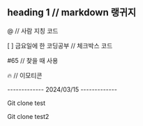 ## heading 1 // markdown 랭귀지

@ // 사람 지칭 코드

[ ] 금요일에 한 코딩공부 // 체크박스 코드

#65 // 찾을 때 사용

:fire: // 이모티콘

------------- 2024/03/15 -------------

Git clone test

Git clone test2